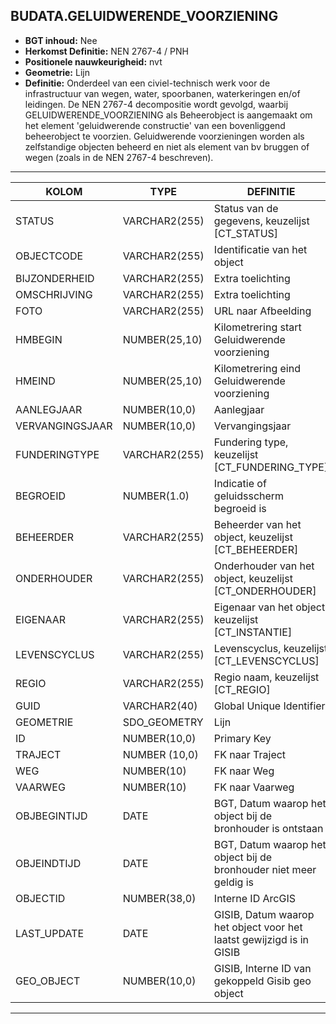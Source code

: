 ﻿## BUDATA.GELUIDWERENDE_VOORZIENING

* __BGT inhoud:__ Nee
* __Herkomst Definitie:__ NEN 2767-4 / PNH
* __Positionele nauwkeurigheid:__ nvt
* __Geometrie:__ Lijn
* __Definitie:__ Onderdeel van een civiel-technisch werk voor de infrastructuur van wegen, water, spoorbanen, waterkeringen en/of leidingen. De NEN 2767-4 decompositie wordt gevolgd, waarbij GELUIDWERENDE_VOORZIENING als Beheerobject is aangemaakt om het element 'geluidwerende constructie' van een bovenliggend beheerobject te voorzien.
Geluidwerende voorzieningen worden als zelfstandige objecten beheerd en niet als element van bv bruggen of wegen (zoals in de NEN 2767-4 beschreven).


***

|KOLOM                               |TYPE              |DEFINITIE|
|------                              |----              |-----    |
|STATUS                              |VARCHAR2(255)     |Status van de gegevens, keuzelijst [CT_STATUS]|
|OBJECTCODE                          |VARCHAR2(255)     |Identificatie van het object|
|BIJZONDERHEID                       |VARCHAR2(255)     |Extra toelichting|
|OMSCHRIJVING                        |VARCHAR2(255)     |Extra toelichting|
|FOTO                                |VARCHAR2(255)     |URL naar Afbeelding|
|HMBEGIN                             |NUMBER(25,10)     |Kilometrering start Geluidwerende voorziening|
|HMEIND                              |NUMBER(25,10)     |Kilometrering eind Geluidwerende voorziening|
|AANLEGJAAR                          |NUMBER(10,0)      |Aanlegjaar|
|VERVANGINGSJAAR                     |NUMBER(10,0)      |Vervangingsjaar|
|FUNDERINGTYPE                       |VARCHAR2(255)     |Fundering type, keuzelijst [CT_FUNDERING_TYPE]|
|BEGROEID                            |NUMBER(1.0)       |Indicatie of geluidsscherm begroeid is|
|BEHEERDER                           |VARCHAR2(255)     |Beheerder van het object, keuzelijst [CT_BEHEERDER]|
|ONDERHOUDER                         |VARCHAR2(255)     |Onderhouder van het object, keuzelijst [CT_ONDERHOUDER]|
|EIGENAAR                            |VARCHAR2(255)     |Eigenaar van het object, keuzelijst [CT_INSTANTIE]|
|LEVENSCYCLUS                        |VARCHAR2(255)     |Levenscyclus, keuzelijst [CT_LEVENSCYCLUS]|
|REGIO                               |VARCHAR2(255)     |Regio naam, keuzelijst [CT_REGIO]|
|GUID                                |VARCHAR2(40)      |Global Unique Identifier|
|GEOMETRIE                           |SDO_GEOMETRY      |Lijn|
|ID                                  |NUMBER(10,0)      |Primary Key|
|TRAJECT                             |NUMBER (10,0)     |FK naar Traject|
|WEG                                 |NUMBER(10)        |FK naar Weg|
|VAARWEG                             |NUMBER(10)        |FK naar Vaarweg|
|OBJBEGINTIJD                        |DATE              |BGT, Datum waarop het object bij de bronhouder is ontstaan|
|OBJEINDTIJD                         |DATE              |BGT, Datum waarop het object bij de bronhouder niet meer geldig is|
|OBJECTID                            |NUMBER(38,0)      |Interne ID ArcGIS|
|LAST_UPDATE                         |DATE              |GISIB, Datum waarop het object voor het laatst gewijzigd is in GISIB|
|GEO_OBJECT                          |NUMBER(10,0)      |GISIB, Interne ID van gekoppeld Gisib geo object|


***
